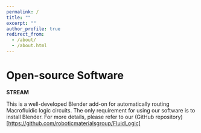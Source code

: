 ```yaml
---
permalink: /
title: ""
excerpt: ""
author_profile: true
redirect_from: 
  - /about/
  - /about.html
---
```



# Open-source Software

**STREAM**

This is a well-developed Blender add-on for automatically routing Macrofluidic logic circuits. The only requirement for using our software is to install Blender. For more details, please refer to our (GitHub repository)[https://github.com/roboticmaterialsgroup/FluidLogic]


